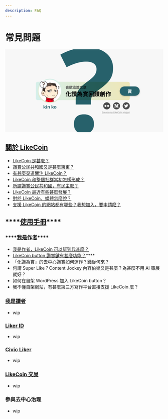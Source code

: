 ```yaml
---
description: FAQ
---
```


# 常見問題

![](.gitbook/assets/likecoin_ad27_small_update-01.png)

## [關於 LikeCoin](https://docs.like.co/v/zh/about-likecoin/) <a id="about-likecoin"></a>

* [LikeCoin 是甚麼？](https://docs.like.co/v/zh/about-likecoin/likecoin#about)
* [讚賞公民共和國又是甚麼東東？](https://docs.like.co/v/zh/about-likecoin/likecoin#republic-of-liker-land)
* [有甚麼渠道關注 LikeCoin？](https://docs.like.co/v/zh/about-likecoin/likecoin#follow-us)
* [LikeCoin 和整個社群當初怎樣形成？](https://docs.like.co/v/zh/about-likecoin/background)
* [所謂讚賞公民共和國，有民主麼？](https://docs.like.co/v/zh/about-likecoin/governance)
* [LikeCoin 最近有些甚麼發展？](https://docs.like.co/v/zh/about-likecoin/updates)
* [對於 LikeCoin，媒體怎麼說？](https://docs.like.co/v/zh/about-likecoin/on-the-news)
* [支援 LikeCoin 的網站都有哪些？我想加入，要申請麼？](https://docs.like.co/v/zh/about-likecoin/list-of-media)

## \*\*\*\*[**使用手冊**](https://docs.like.co/v/zh/user-guide/)\*\*\*\* <a id="user-guide"></a>

### \*\*\*\*[**我是作者**](https://docs.like.co/v/zh/user-guide/content-creators)\*\*\*\* <a id="content-creator"></a>

* [我是作者，LikeCoin 可以幫到我甚麼？](https://docs.like.co/v/zh/user-guide/content-creators)
* [LikeCoin button 讚賞鍵有甚麼功能？](https://docs.like.co/v/zh/user-guide/content-creators/likecoin-button)\*\*\*\*
* 「化讚為賞」的去中心讚賞如何運作？錢從何來？
* 何謂 Super Like？Content Jockey 內容伯樂又是甚麼？為甚麼不用 AI 策展就好？
* 如何在自架 WordPress 加入 LikeCoin button？
* 我不懂自架網站，有甚麼第三方寫作平台直接支援 LikeCoin 麼？

### [我是讀者](https://docs.like.co/v/zh/user-guide/reader) <a id="reader"></a>

* wip 

### [Liker ID](https://docs.like.co/v/zh/user-guide/liker-id)

* wip

### [Civic Liker](https://docs.like.co/v/zh/user-guide/civic-liker)

* wip

### [LikeCoin 交易](https://docs.like.co/v/zh/user-guide/likecoin-token) <a id="trading-likecoin"></a>

* wip

### 參與去中心治理

* wip













